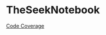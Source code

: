 # TheSeekNotebook

[Code Coverage](<img src='https://img.shields.io/badge/coverage-A-brightgreen.svg'>)
